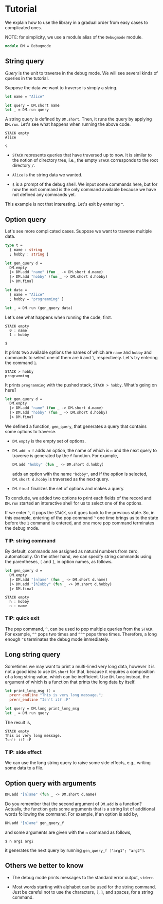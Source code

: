 Tutorial
========

We explain how to use the library in a gradual order from easy cases
to complicated ones.

NOTE: for simplicity, we use a module alias of the `Debugmode` module.

```ocaml
module DM = Debugmode
```

String query
------------

*Query* is the unit to traverse in the debug mode.  We will see
several kinds of queries in the tutorial.

Suppose the data we want to traverse is simply a string.

```ocaml
let name = "Alice"

let query = DM.short name
let _ = DM.run query
```

A string query is defined by `DM.short`.  Then, it runs the query by
applying `DM.run`.  Let's see what happens when running the above
code.

```
STACK empty
Alice

$
```

* `STACK` represents queries that have traversed up to now.  It is
  similar to the notion of directory tree, i.e., the empty `STACK`
  corresponds to the root directory `/`.

* `Alice` is the string data we wanted.

* `$` is a prompt of the debug shell.  We input some commands here,
  but for now the exit command is the only command available because
  we have not defined any commands yet.

This example is not that interesting.  Let's exit by entering `^`.

Option query
------------

Let's see more complicated cases.  Suppose we want to traverse
multiple data.

```ocaml
type t =
  { name : string
  ; hobby : string }

let gen_query d =
  DM.empty
  |> DM.add "name" (fun _ -> DM.short d.name)
  |> DM.add "hobby" (fun _ -> DM.short d.hobby)
  |> DM.final

let data =
  { name = "Alice"
  ; hobby = "programming" }

let _ = DM.run (gen_query data)
```

Let's see what happens when running the code, first.

```
STACK empty
  0 : name
  1 : hobby

$
```

It prints two available options the names of which are `name` and
`hobby` and commands to select one of them are `0` and `1`,
respectively.  Let's try entering the command `1`.

```
STACK > hobby
programming
```

It prints `programming` with the pushed stack, `STACK > hobby`.
What's going on here?

```ocaml
let gen_query d =
  DM.empty
  |> DM.add "name" (fun _ -> DM.short d.name)
  |> DM.add "hobby" (fun _ -> DM.short d.hobby)
  |> DM.final
```

We defined a function, `gen_query`, that generates a query that
contains some options to traverse.

* `DM.empty` is the empty set of options.

* `DM.add n f` adds an option, the name of which is `n` and the next
  query to traverse is generated by the `f` function.  For example,

  ```ocaml
  DM.add "hobby" (fun _ -> DM.short d.hobby)
  ```

  adds an option with the name `"hobby"`, and if the option is
  selected, `DM.short d.hobby` is traversed as the next query.

* `DM.final` finalizes the set of options and makes a query.

To conclude, we added two options to print each fields of the record
and `DM.run` started an interactive shell for us to select one of the
options.

If we enter `^`, it pops the `STACK`, so it goes back to the previous
state.  So, in this example, entering of the pop command `^` one time
brings us to the state before the `1` command is entered, and one more
pop command terminates the debug mode.

### TIP: string command

By default, commands are assigned as natural numbers from zero,
automatically.  On the other hand, we can specify string commands
using the parentheses, `[` and `]`, in option names, as follows.

```ocaml
let gen_query d =
  DM.empty
  |> DM.add "[n]ame" (fun _ -> DM.short d.name)
  |> DM.add "[h]obby" (fun _ -> DM.short d.hobby)
  |> DM.final
```

```
STACK empty
  h : hobby
  n : name
```

### TIP: quick exit

The pop command, `^`, can be used to pop multiple queries from the
`STACK`.  For example, `^^` pops two times and `^^^` pops three times.
Therefore, a long enough `^`s terminates the debug mode immediately.

Long string query
-----------------

Sometimes we may want to print a multi-lined very long data, however
it is not a good idea to use `DM.short` for that, because it requires
a composition of a long string value, which can be inefficient.  Use
`DM.long` instead, the argument of which is a function that prints the
long data by itself.

```ocaml
let print_long_msg () =
  prerr_endline "This is very long message.";
  prerr_endline "Isn't it? :P"

let query = DM.long print_long_msg
let _ = DM.run query
```

The result is,

```
STACK empty
This is very long message.
Isn't it? :P
```

### TIP: side effect

We can use the long string query to raise some side effects, e.g.,
writing some data to a file.

Option query with arguments
---------------------------

```ocaml
DM.add "[n]ame" (fun _ -> DM.short d.name)
```

Do you remember that the second argument of `DM.add` is a function?
Actually, the function gets some arguments that is a string list of
additional words following the command.  For example, if an option is
add by,

```ocaml
DM.add "[n]ame" gen_query_f
```

and some arguments are given with the `n` command as follows,

```
$ n arg1 arg2
```

it generates the next query by running `gen_query_f ["arg1"; "arg2"]`.

Others we better to know
------------------------

* The debug mode prints messages to the standard error output,
  `stderr`.

* Most words starting with alphabet can be used for the string
  command.  Just be careful not to use the characters, `[`, `]`, and
  spaces, for a string command.

